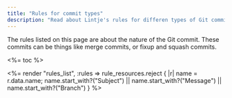 ```yaml
---
title: "Rules for commit types"
description: "Read about Lintje's rules for differen types of Git commits. These commits can be things like merge commits, or fixup and squash commits."
---
```


The rules listed on this page are about the nature of the Git commit. These commits can be things like merge commits, or fixup and squash commits.

<%= toc %>

<%= render "rules_list", :rules => rule_resources.reject { |r| name = r.data.name; name.start_with?("Subject") || name.start_with?("Message") || name.start_with?("Branch") } %>

